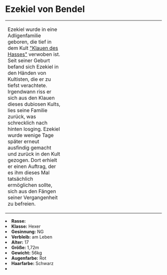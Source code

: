 # Ezekiel von Bendel

<primary-label ref="npc"/>

<secondary-label ref="faergria"/>

<secondary-label ref="adrestia"/>

<table>
<tr><td>
<p>
Ezekiel wurde in eine Adligenfamilie geboren, die tief in dem Kult
<a href="Religion.md" anchor="bekannte-religionen-und-kulte">"Klauen des Hasses"</a> verwoben ist. Seit seiner Geburt
befand sich Ezekiel in den Händen von Kultisten, die er zu tiefst verachtete. Irgendwann riss er sich aus den Klauen
dieses dubiosen Kults, lies seine Familie zurück, was schrecklich nach hinten losging. Ezekiel wurde wenige Tage später
erneut ausfindig gemacht und zurück in den Kult gezogen. Dort erhielt er einen Auftrag, der es ihm dieses Mal
tatsächlich ermöglichen sollte, sich aus den Fängen seiner Vergangenheit zu befreien.
</p>

</td><td width="300">
<!-- Edit here -->
<img src="ezekiel.png" alt="" />
</td></tr>
</table>

<procedure title="Allgemeine Informationen">
<list columns="2">
<li><b>Rasse:</b> <a href="Folks.md" anchor="menschen"></a></li>
<li><b>Klasse:</b> Hexer</li>
<li><b>Gesinnung:</b> NG</li>
<li><b>Verbleib:</b> am Leben</li>
</list>
</procedure>

<procedure title="Aussehen">
<list columns="3">
<li><b>Alter:</b> 17</li>
<li><b>Größe:</b> 1,72m</li>
<li><b>Gewicht:</b> 56kg</li>
<li><b>Augenfarbe:</b> Rot</li>
<li><b>Haarfarbe:</b> Schwarz</li>
</list>
</procedure>

<procedure title="Beziehungen">
<list columns="2">
<li></li>
</list>
</procedure>

<!--
## Notizen

- **Ziele:** 
- **Geheimnisse:** 
-->